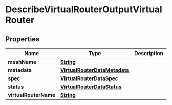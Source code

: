 

# DescribeVirtualRouterOutputVirtualRouter


## Properties

| Name | Type | Description | Notes |
|------------ | ------------- | ------------- | -------------|
|**meshName** | [**String**](String.md) |  |  |
|**metadata** | [**VirtualRouterDataMetadata**](VirtualRouterDataMetadata.md) |  |  [optional] |
|**spec** | [**VirtualRouterDataSpec**](VirtualRouterDataSpec.md) |  |  [optional] |
|**status** | [**VirtualRouterDataStatus**](VirtualRouterDataStatus.md) |  |  [optional] |
|**virtualRouterName** | [**String**](String.md) |  |  |



